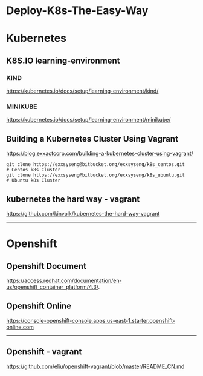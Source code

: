 # Deploy-K8s-The-Easy-Way


# Kubernetes


## K8S.IO learning-environment
### KIND
https://kubernetes.io/docs/setup/learning-environment/kind/   


### MINIKUBE
https://kubernetes.io/docs/setup/learning-environment/minikube/   


##  Building a Kubernetes Cluster Using Vagrant
https://blog.exxactcorp.com/building-a-kubernetes-cluster-using-vagrant/     

```
git clone https://exxsyseng@bitbucket.org/exxsyseng/k8s_centos.git      # Centos k8s Cluster
git clone https://exxsyseng@bitbucket.org/exxsyseng/k8s_ubuntu.git      # Ubuntu k8s Cluster

```


## kubernetes the hard way - vagrant 

https://github.com/kinvolk/kubernetes-the-hard-way-vagrant  



------------


#  Openshift

## Openshift Document
https://access.redhat.com/documentation/en-us/openshift_container_platform/4.3/. 



## Openshift Online
https://console-openshift-console.apps.us-east-1.starter.openshift-online.com  



-------



## Openshift - vagrant 
https://github.com/eliu/openshift-vagrant/blob/master/README_CN.md  




